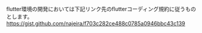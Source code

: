 flutter環境の開発においては下記リンク先のflutterコーディング規約に従うものとします。  
https://gist.github.com/najeira/f703c282ce488c0785a0946bbc43c139
